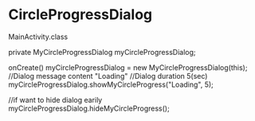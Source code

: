 # CircleProgressDialog

MainActivity.class

private MyCircleProgressDialog myCircleProgressDialog;

onCreate()
  myCircleProgressDialog = new MyCircleProgressDialog(this);
  //Dialog message content "Loading"
  //Dialog duration 5(sec)
  myCircleProgressDialog.showMyCircleProgress("Loading", 5);
  
  //if want to hide dialog earily
  myCircleProgressDialog.hideMyCircleProgress();
  

